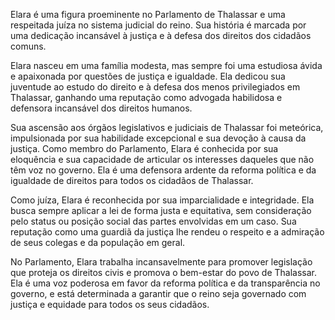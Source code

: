 Elara é uma figura proeminente no Parlamento de Thalassar e uma respeitada juíza no sistema judicial do reino. Sua história é marcada por uma dedicação incansável à justiça e à defesa dos direitos dos cidadãos comuns.

Elara nasceu em uma família modesta, mas sempre foi uma estudiosa ávida e apaixonada por questões de justiça e igualdade. Ela dedicou sua juventude ao estudo do direito e à defesa dos menos privilegiados em Thalassar, ganhando uma reputação como advogada habilidosa e defensora incansável dos direitos humanos.

Sua ascensão aos órgãos legislativos e judiciais de Thalassar foi meteórica, impulsionada por sua habilidade excepcional e sua devoção à causa da justiça. Como membro do Parlamento, Elara é conhecida por sua eloquência e sua capacidade de articular os interesses daqueles que não têm voz no governo. Ela é uma defensora ardente da reforma política e da igualdade de direitos para todos os cidadãos de Thalassar.

Como juíza, Elara é reconhecida por sua imparcialidade e integridade. Ela busca sempre aplicar a lei de forma justa e equitativa, sem consideração pelo status ou posição social das partes envolvidas em um caso. Sua reputação como uma guardiã da justiça lhe rendeu o respeito e a admiração de seus colegas e da população em geral.

No Parlamento, Elara trabalha incansavelmente para promover legislação que proteja os direitos civis e promova o bem-estar do povo de Thalassar. Ela é uma voz poderosa em favor da reforma política e da transparência no governo, e está determinada a garantir que o reino seja governado com justiça e equidade para todos os seus cidadãos.